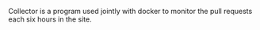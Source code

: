 Collector is a program used jointly with docker to monitor the pull requests each six hours in the site.
